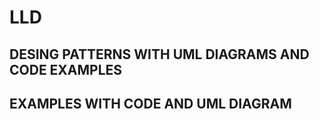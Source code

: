 # LLD

## DESING PATTERNS WITH UML DIAGRAMS AND CODE EXAMPLES
## EXAMPLES WITH CODE AND UML DIAGRAM
